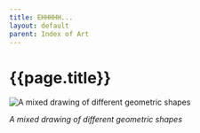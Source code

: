 ```yaml
---
title: EHHHHH...
layout: default
parent: Index of Art
---
```


# {{page.title}}

![A mixed drawing of different geometric shapes](/assets/images/art300/EHHHHH.png)

*A mixed drawing of different geometric shapes*